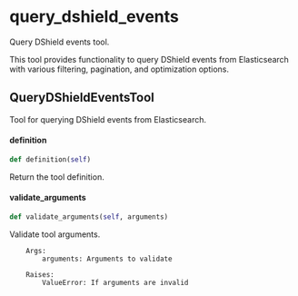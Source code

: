 # query_dshield_events

Query DShield events tool.

This tool provides functionality to query DShield events from Elasticsearch
with various filtering, pagination, and optimization options.

## QueryDShieldEventsTool

Tool for querying DShield events from Elasticsearch.

#### definition

```python
def definition(self)
```

Return the tool definition.

#### validate_arguments

```python
def validate_arguments(self, arguments)
```

Validate tool arguments.
        
        Args:
            arguments: Arguments to validate
            
        Raises:
            ValueError: If arguments are invalid
